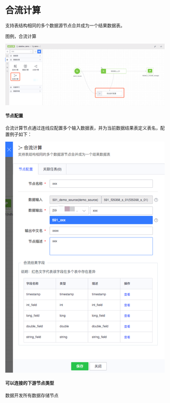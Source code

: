 # 合流计算
支持表结构相同的多个数据源节点合并成为一个结果数据表。

图例，合流计算

![](../../../../assets/dataflow/components/processing/dataflow-merge.png)

#### 节点配置
合流计算节点通过连线应配置多个输入数据表，并为当前数据结果表定义表名，配置例子如下：

![](../../../../assets/dataflow/components/processing/dataflow-merge-example.png)

#### 可以连接的下游节点类型
数据开发所有数据存储节点


